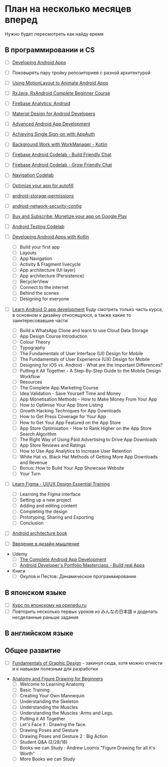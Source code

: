 # План на несколько месяцев вперед

Нужно будет пересмотреть как найду время

## В программировании и CS

- [ ] [Developing Android Apps](https://www.udacity.com/course/new-android-fundamentals--ud851)
- [ ] Поковырять пару тройку репозиториев с разной архитектурой

- [ ] [Using MotionLayout to Animate Android Apps](https://codelabs.developers.google.com/codelabs/motion-layout/index.html#0)
- [ ] [RxJava, RxAndroid Complete Beginner Course ](https://www.androidhive.info/RxJava/tutorials/)
- [ ] [Firebase Analytics: Android](https://www.udacity.com/course/firebase-analytics-android--ud354)
- [ ] [Material Design for Android Developers](https://www.udacity.com/course/material-design-for-android-developers--ud862)
- [ ] [Advanced Android App Development](https://www.udacity.com/course/advanced-android-app-development--ud855)
- [ ] [Achieving Single Sign-on with AppAuth](https://codelabs.developers.google.com/codelabs/appauth-android-codelab/index.html?index=..%2F..index#0)
- [ ] [Background Work with WorkManager - Kotlin](https://codelabs.developers.google.com/codelabs/android-workmanager-kt/index.html?index=..%2F..index#0)
- [ ] [Firebase Android Codelab - Build Friendly Chat](https://codelabs.developers.google.com/codelabs/firebase-android/index.html?index=..%2F..index#0)
- [ ] [Firebase Android Codelab - Grow Friendly Chat](https://codelabs.developers.google.com/codelabs/growfirebase-android/index.html?index=..%2F..index#0)
- [ ] [Navigation Codelab](https://codelabs.developers.google.com/codelabs/android-navigation/index.html?index=..%2F..index#0)
- [ ] [Optimize your app for autofill](https://codelabs.developers.google.com/codelabs/optimize-autofill/index.html?index=..%2F..index#0)
- [ ] [android-storage-permissions](https://codelabs.developers.google.com/codelabs/android-storage-permissions/index.html)
- [ ] [android-network-security-config](https://codelabs.developers.google.com/codelabs/android-network-security-config/index.html)
- [ ] [Buy and Subscribe: Monetize your app on Google Play](https://codelabs.developers.google.com/codelabs/play-billing-codelab/index.html#0)
- [ ] [Android Testing Codelab](https://codelabs.developers.google.com/codelabs/android-testing/index.html#0)

- [ ] [Developing Android Apps with Kotlin](https://www.udacity.com/course/developing-android-apps-with-kotlin--ud9012)
  - [ ] Build your first app
  - [ ] Layouts
  - [ ] App Navigation
  - [ ] Activity & Fragment livecycle
  - [ ] App architecture (UI layer)
  - [ ] App architecture (Persistence)
  - [ ] RecyclerView
  - [ ] Connect to the internet
  - [ ] Behind the scenes
  - [ ] Designing for everyone

- [ ] [Learn Android O app development](https://www.udemy.com/android-app-development-with-java/learn/v4/overview) Буду смотреть только часть курса, в основном к дизайну относящуюся, а также какие то заинтересовавшие части
  - [ ] Build a WhatsApp Clone and learn to use Cloud Data Storage
  - [ ] App Design Course Introduction
  - [ ] Colour Theory
  - [ ] Typography
  - [ ] The Fundamentals of User Interface (UI) Design for Mobile
  - [ ] The Fundamentals of User Experience (UX) Design for Mobile
  - [ ] Designing for iOS vs. Android - What are the Important Differences?
  - [ ] Putting it All Together - A Step-By-Step Guide to the Mobile Design Workflow
  - [ ] Resources
  - [ ] The Complete App Marketing Course
  - [ ] Idea Validation - Save Yourself Time and Money
  - [ ] App Monetisation Methods - How to Make Money From Your App
  - [ ] How to Optimise Your App Store Listing
  - [ ] Growth Hacking Techniques for App Downloads
  - [ ] How to Get Press Coverage for Your App
  - [ ] How to Get Your App Featured on the App Store
  - [ ] App Store Optimisation - How to Rank Higher on the App Store Search Algorithm
  - [ ] The Right Way of Using Paid Advertising to Drive App Downloads
  - [ ] App Store Reviews and Ratings
  - [ ] How to Use App Analytics to Increase User Retention
  - [ ] White Hat vs. Black Hat Methods of Getting More App Downloads and Revenue
  - [ ] Bonus: How to Build Your App Showcase Website
  - [ ] Your Turn

- [ ] [Learn Figma - UI/UX Design Essential Training](https://www.udemy.com/learn-figma/)
  - [ ] Learning the Figma interface
  - [ ] Setting up a new project
  - [ ] Adding and editing content
  - [ ] Completing the design
  - [ ] Prototyping, Sharing and Exporting
  - [ ] Conclusion

- [ ] [Android architecture book](https://github.com/AndroidArchitecture/AndroidArchitectureBook)
- [ ] [Введение в дизайн-мышление](https://stepik.org/course/48294/syllabus)
- Udemy
  - [ ] [The Complete Android App Development](https://www.udemy.com/android-tutorial-for-beginners/learn/v4/overview)
  - [ ] [Android Developer's Portfolio Masterclass - Build real Apps](https://www.udemy.com/android-developers-portfolio-masterclass-build-7-apps/learn/v4/overview)
- Книги
  - [ ] Окулов и Пестов: Динамическое программирование

## В японском языке

- [ ] [Курс по японскому на openedu.ru](https://courses.openedu.ru/courses/course-v1:spbu+JPLANG+fall_2018/info)
- [ ] Повторить несколько первых уроков из みんなの日本語 и доделать несделанные раньше задания

## В английском языке

## Общее развитие

- [ ] [Fundamentals of Graphic Design](https://www.coursera.org/learn/fundamentals-of-graphic-design?specialization=graphic-design) - закинул сюда, хотя можно отнести и к навыкам полезным для разработки

- [Anatomy and Figure Drawing for Beginners](https://www.udemy.com/anatomy-and-figure-drawing-for-games-and-comics/)
  - [ ] Welcome to Learning Anatomy
  - [ ] Basic Training
  - [ ] Creating Your Own Mannequin
  - [ ] Understanding the Skeleton
  - [ ] Understanding the Muscles
  - [ ] Understanding the Muscles :Arms and Legs.
  - [ ] Putting it All Together
  - [ ] Let's Face it : Drawing the face.
  - [ ] Drawing Poses and Gesture
  - [ ] Drawing Poses and Gesture 2 : Big Action
  - [ ] Student Q&A (2/28/18)
  - [ ] Books we can Study : Andrew Loomis "Figure Drawing for all it's Worth"
  - [ ] More Books we can Study
